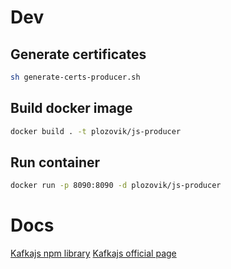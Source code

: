 # Dev
## Generate certificates
```bash
sh generate-certs-producer.sh
```

## Build docker image
```bash
docker build . -t plozovik/js-producer
```

## Run container
```bash
docker run -p 8090:8090 -d plozovik/js-producer
```

# Docs
[Kafkajs npm library](https://www.npmjs.com/package/kafkajs)
[Kafkajs official page](https://kafka.js.org/)